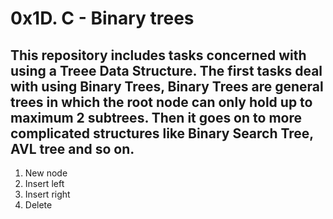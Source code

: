 # 0x1D. C - Binary trees
## This repository includes tasks concerned with using a Treee Data Structure. The first tasks deal with using Binary Trees, Binary Trees are general trees in which the root node can only hold up to maximum 2 subtrees. Then it goes on to more complicated structures like Binary Search Tree, AVL tree and so on.
1. New node
1. Insert left
1. Insert right
1. Delete
